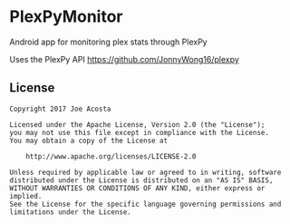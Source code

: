 # PlexPyMonitor
Android app for monitoring plex stats through PlexPy

Uses the PlexPy API
https://github.com/JonnyWong16/plexpy


License
-----

```
Copyright 2017 Joe Acosta

Licensed under the Apache License, Version 2.0 (the "License");
you may not use this file except in compliance with the License.
You may obtain a copy of the License at

    http://www.apache.org/licenses/LICENSE-2.0

Unless required by applicable law or agreed to in writing, software
distributed under the License is distributed on an "AS IS" BASIS,
WITHOUT WARRANTIES OR CONDITIONS OF ANY KIND, either express or implied.
See the License for the specific language governing permissions and
limitations under the License.
```
